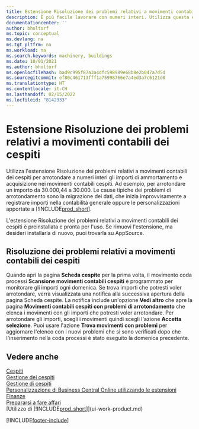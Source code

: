 ```yaml
---
title: Estensione Risoluzione dei problemi relativi a movimenti contabili dei cespiti
description: È più facile lavorare con numeri interi. Utilizza questa estensione per arrotondare gli importi dei cespiti nella contabilità dei cespiti.
documentationcenter: ''
author: bholtorf
ms.topic: conceptual
ms.devlang: na
ms.tgt_pltfrm: na
ms.workload: na
ms.search.keywords: machinery, buildings
ms.date: 10/01/2021
ms.author: bholtorf
ms.openlocfilehash: bad9c995f87a3a4dfc598989e68b8e2b047a7d5d
ms.sourcegitcommit: ef80c461713fff1a75998766e7a4ed3a7c6121d0
ms.translationtype: HT
ms.contentlocale: it-CH
ms.lasthandoff: 02/15/2022
ms.locfileid: "8142333"
---
```

# <a name="the-troubleshooting-fa-ledger-entries-extension"></a>Estensione Risoluzione dei problemi relativi a movimenti contabili dei cespiti
Utilizza l'estensione Risoluzione dei problemi relativi a movimenti contabili dei cespiti per arrotondare a numeri interi gli importi di ammortamento e acquisizione nei movimenti contabili cespiti. Ad esempio, per arrotondare un importo da 30.000,44 a 30.000. Le cause tipiche dei problemi di arrotondamento sono la migrazione dei dati, che inizia improvvisamente a registrare importi nella contabilità generale oppure le personalizzazioni apportate a [!INCLUDE[prod_short](includes/prod_short.md)].

L'estensione Risoluzione dei problemi relativi a movimenti contabili dei cespiti è preinstallata e pronta per l'uso. Se rimuovi l'estensione, ma desideri installarla di nuovo, puoi trovarla su AppSource.

## <a name="troubleshooting-fixed-asset-ledger-entries"></a>Risoluzione dei problemi relativi a movimenti contabili dei cespiti
Quando apri la pagina **Scheda cespite** per la prima volta, il movimento coda processi **Scansione movimenti contabili cespiti** è programmato per monitorare gli importi ogni domenica. Se trova importi che potresti voler arrotondare, verrà visualizzata una notifica alla successiva apertura della pagina Scheda cespite. La notifica include un'opzione **Vedi altro** che apre la pagina **Movimenti contabili cespiti con problemi di arrotondamento** che elenca i movimenti con gli importi che potresti voler arrotondare. Per arrotondare gli importi, scegli i movimenti quindi scegli l'azione  **Accetta selezione**. Puoi usare l'azione **Trova movimenti con problemi** per aggiornare l'elenco con i nuovi problemi che si sono verificati dopo che l'inserimento nella coda processi è stato eseguito la domenica precedente.

## <a name="see-also"></a>Vedere anche
[Cespiti](fa-manage.md)  
[Gestione dei cespiti](fa-manage.md)  
[Gestione di cespiti](fa-how-maintain.md)  
[Personalizzazione di Business Central Online utilizzando le estensioni](ui-extensions.md)  
[Finanze](finance.md)  
[Prepararsi a fare affari](ui-get-ready-business.md)  
[Utilizzo di [!INCLUDE[prod_short](includes/prod_short.md)]](ui-work-product.md)  


[!INCLUDE[footer-include](includes/footer-banner.md)]



